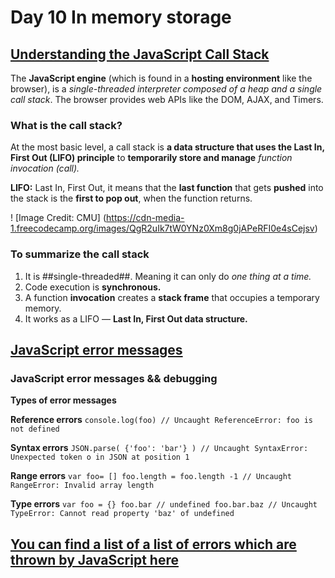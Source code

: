 # Day 10 In memory storage

## [Understanding the JavaScript Call Stack](https://www.freecodecamp.org/news/understanding-the-javascript-call-stack-861e41ae61d4/)
The **JavaScript engine** (which is found in a **hosting environment** like the browser), is a *single-threaded interpreter composed of a heap and a single call stack*. The browser provides web APIs like the DOM, AJAX, and Timers.

### What is the call stack?

At the most basic level, a call stack is **a data structure that uses the Last In, First Out (LIFO) principle** to **temporarily store and manage** *function invocation (call).*

**LIFO:** Last In, First Out, it means that the **last function** that gets **pushed** into the stack is the **first to pop out**, when the function returns.

! [Image Credit: CMU]
(https://cdn-media-1.freecodecamp.org/images/QgR2uIk7tW0YNz0Xm8g0jAPeRFI0e4sCejsv)

### To summarize the call stack

1. It is ##single-threaded##. Meaning it can only do *one thing at a time.*
2. Code execution is **synchronous.**
3. A function **invocation** creates a **stack frame** that occupies a temporary memory.
4. It works as a LIFO — **Last In, First Out data structure.**


## [JavaScript error messages](https://codeburst.io/javascript-error-messages-debugging-d23f84f0ae7c)

### JavaScript error messages && debugging

**Types of error messages**


**Reference errors** 
`console.log(foo) // Uncaught ReferenceError: foo is not defined`

**Syntax errors**
`JSON.parse( {'foo': 'bar'} ) // Uncaught SyntaxError: Unexpected token o in JSON at position 1`

**Range errors**
`var foo= []
foo.length = foo.length -1 // Uncaught RangeError: Invalid array length
`

**Type errors**
`var foo = {}
foo.bar // undefined
foo.bar.baz // Uncaught TypeError: Cannot read property 'baz' of undefined
`



## [You can find a list of a list of errors which are thrown by JavaScript here](https://developer.mozilla.org/en-US/docs/Web/JavaScript/Reference/Errors)



